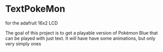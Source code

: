 # TextPokeMon
for the adafruit 16x2 LCD

The goal of this project is to get a playable version of Pokémon Blue that can be played with just text. It will have have some animations, but only very simply ones
